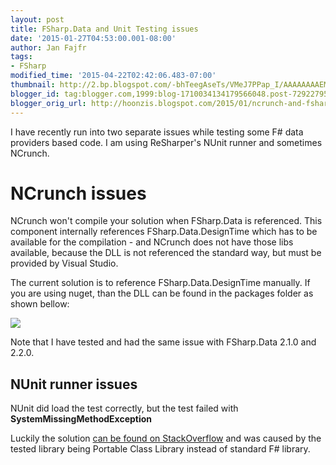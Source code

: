 ```yaml
---
layout: post
title: FSharp.Data and Unit Testing issues
date: '2015-01-27T04:53:00.001-08:00'
author: Jan Fajfr
tags:
- FSharp
modified_time: '2015-04-22T02:42:06.483-07:00'
thumbnail: http://2.bp.blogspot.com/-bhTeegAseTs/VMeJ7PPap_I/AAAAAAAAEMM/Dab5HZms5rM/s72-c/reference_fsharpdata.PNG
blogger_id: tag:blogger.com,1999:blog-1710034134179566048.post-7292279599877960101
blogger_orig_url: http://hoonzis.blogspot.com/2015/01/ncrunch-and-fsharpdata.html
---
```

I have recently run into two separate issues while testing some F\# data providers based code. I am using ReSharper's NUnit runner and sometimes NCrunch.

NCrunch issues
==============
NCrunch won't compile your solution when FSharp.Data is referenced. This component internally references FSharp.Data.DesignTime which has to be available for the compilation - and NCrunch does not have those libs available, because the DLL is not referenced the standard way, but must be provided by Visual Studio.

The current solution is to reference FSharp.Data.DesignTime manually. If you are using nuget, than the DLL can be found in the packages folder as shown bellow:

[![](http://2.bp.blogspot.com/-bhTeegAseTs/VMeJ7PPap_I/AAAAAAAAEMM/Dab5HZms5rM/s640/reference_fsharpdata.PNG)](http://2.bp.blogspot.com/-bhTeegAseTs/VMeJ7PPap_I/AAAAAAAAEMM/Dab5HZms5rM/s1600/reference_fsharpdata.PNG)


Note that I have tested and had the same issue with FSharp.Data 2.1.0
and 2.2.0.

NUnit runner issues
-------------------

NUnit did load the test correctly, but the test failed with **SystemMissingMethodException**

Luckily the solution [can be found on StackOverflow](http://stackoverflow.com/questions/22608519/fsharp-data-system-missingmethodexception-when-calling-freebase-provider-from)
and was caused by the tested library being Portable Class Library
instead of standard F\# library.
